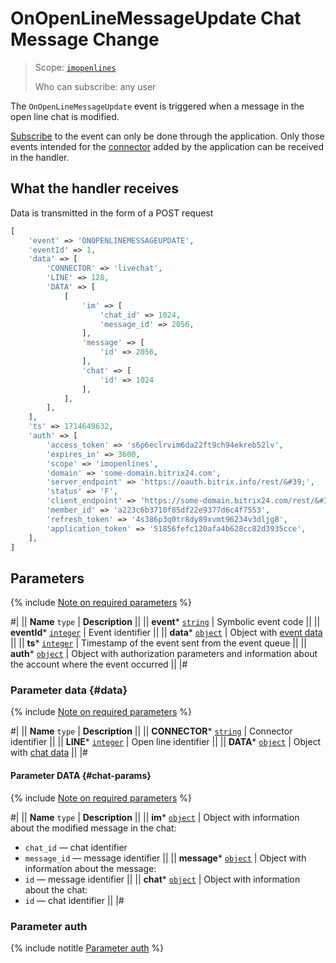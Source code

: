 # OnOpenLineMessageUpdate Chat Message Change

> Scope: [`imopenlines`](../../../scopes/permissions.md) 
>
> Who can subscribe: any user

The `OnOpenLineMessageUpdate` event is triggered when a message in the open line chat is modified.

[Subscribe](../../../events/event-bind.md) to the event can only be done through the application. Only those events intended for the [connector](../../imconnector/index.md) added by the application can be received in the handler.

## What the handler receives

Data is transmitted in the form of a POST request

```php
[
    'event' => 'ONOPENLINEMESSAGEUPDATE',
    'eventId' => 1,
    'data' => [
        'CONNECTOR' => 'livechat',
        'LINE' => 128,
        'DATA' => [
            [
                'im' => [
                    'chat_id' => 1024,
                    'message_id' => 2056,
                ],
                'message' => [
                    'id' => 2056,
                ],
                'chat' => [
                    'id' => 1024
                ],
            ],
        ],
    ],
    'ts' => 1714649632,
    'auth' => [
        'access_token' => 's6p6eclrvim6da22ft9ch94ekreb52lv',
        'expires_in' => 3600,
        'scope' => 'imopenlines',
        'domain' => 'some-domain.bitrix24.com',
        'server_endpoint' => 'https://oauth.bitrix.info/rest/&#39;',
        'status' => 'F',
        'client_endpoint' => 'https://some-domain.bitrix24.com/rest/&#39;',
        'member_id' => 'a223c6b3710f85df22e9377d6c4f7553',
        'refresh_token' => '4s386p3q0tr8dy89xvmt96234v3dljg8',
        'application_token' => '51856fefc120afa4b628cc82d3935cce',
    ],
]
```

## Parameters

{% include [Note on required parameters](../../../../_includes/required.md) %}

#|
|| **Name**
`type` | **Description** ||
|| **event***
[`string`](../../../data-types.md) | Symbolic event code ||
|| **eventId***
[`integer`](../../../data-types.md) | Event identifier ||
|| **data***
[`object`](../../../data-types.md) | Object with [event data](#data) ||
|| **ts***
[`integer`](../../../data-types.md) | Timestamp of the event sent from the event queue ||
|| **auth***
[`object`](../../../data-types.md) | Object with authorization parameters and information about the account where the event occurred ||
|#

### Parameter data {#data}

{% include [Note on required parameters](../../../../_includes/required.md) %}

#|
|| **Name**
`type` | **Description** ||
|| **CONNECTOR***
[`string`](../../../data-types.md) | Connector identifier ||
|| **LINE***
[`integer`](../../../data-types.md) | Open line identifier ||
|| **DATA***
[`object`](../../../data-types.md) | Object with [chat data](#chat-params) ||
|#

#### Parameter DATA {#chat-params}

{% include [Note on required parameters](../../../../_includes/required.md) %}

#|
|| **Name**
`type` | **Description** ||
|| **im***
[`object`](../../../data-types.md) | Object with information about the modified message in the chat:
- `chat_id` — chat identifier
- `message_id` — message identifier
||
|| **message***
[`object`](../../../data-types.md) | Object with information about the message:
- `id` — message identifier
||
|| **chat***
[`object`](../../../data-types.md) | Object with information about the chat:
- `id` — chat identifier ||
|#

### Parameter auth

{% include notitle [Parameter auth](../../../../_includes/auth-params-in-events.md) %}